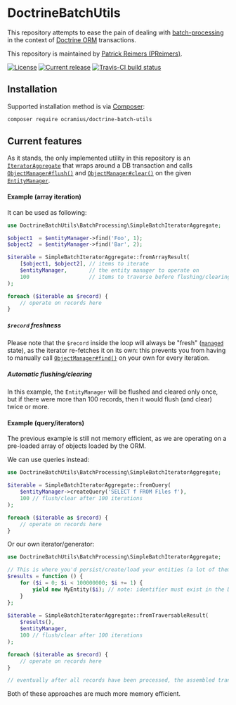 # DoctrineBatchUtils

This repository attempts to ease the pain of dealing with 
[batch-processing](http://docs.doctrine-project.org/projects/doctrine-orm/en/latest/reference/batch-processing.html)
in the context of [Doctrine ORM](http://docs.doctrine-project.org/projects/doctrine-orm/en/latest/)
transactions.

This repository is maintained by [Patrick Reimers (PReimers)](https://github.com/PReimers).

[![License](https://img.shields.io/packagist/l/ocramius/doctrine-batch-utils.svg)](https://github.com/Ocramius/DoctrineBatchUtils/blob/master/LICENSE)
[![Current release](https://img.shields.io/packagist/v/ocramius/doctrine-batch-utils.svg)](https://packagist.org/packages/ocramius/doctrine-batch-utils)
[![Travis-CI build status](https://img.shields.io/travis/Ocramius/DoctrineBatchUtils.svg)](https://travis-ci.org/Ocramius/DoctrineBatchUtils)

## Installation

Supported installation method is via [Composer](https://getcomposer.org/):

```sh
composer require ocramius/doctrine-batch-utils
```

## Current features

As it stands, the only implemented utility in this repository is an 
[`IteratorAggregate`](https://www.php.net/manual/en/class.iteratoraggregate.php) that
wraps around a DB transaction and calls 
[`ObjectManager#flush()`](https://github.com/doctrine/common/blob/v2.5.1/lib/Doctrine/Common/Persistence/ObjectManager.php#L120)
and [`ObjectManager#clear()`](https://github.com/doctrine/common/blob/v2.5.1/lib/Doctrine/Common/Persistence/ObjectManager.php#L88)
on the given [`EntityManager`](https://github.com/doctrine/doctrine2/blob/v2.5.1/lib/Doctrine/ORM/EntityManagerInterface.php).


#### Example (array iteration)

It can be used as following:

```php
use DoctrineBatchUtils\BatchProcessing\SimpleBatchIteratorAggregate;

$object1  = $entityManager->find('Foo', 1);
$object2  = $entityManager->find('Bar', 2);

$iterable = SimpleBatchIteratorAggregate::fromArrayResult(
    [$object1, $object2], // items to iterate
    $entityManager,       // the entity manager to operate on
    100                   // items to traverse before flushing/clearing
);

foreach ($iterable as $record) {
    // operate on records here
}
```

##### `$record` freshness

Please note that the `$record` inside the loop will always be "fresh" 
([`managed`](https://www.doctrine-project.org/projects/doctrine-orm/en/2.7/reference/working-with-objects.html#persisting-entities) state),
as the iterator re-fetches it on its own: this prevents you from having to
manually call [`ObjectManager#find()`](https://github.com/doctrine/common/blob/v2.5.1/lib/Doctrine/Common/Persistence/ObjectManager.php#L42)
on your own for every iteration.

##### Automatic flushing/clearing

In this example, the `EntityManager` will be flushed and cleared only once, 
but if there were more than 100 records, then it would flush (and clear) twice 
or more.

#### Example (query/iterators)

The previous example is still not memory efficient, as we are operating on a
pre-loaded array of objects loaded by the ORM.

We can use queries instead:

```php
use DoctrineBatchUtils\BatchProcessing\SimpleBatchIteratorAggregate;

$iterable = SimpleBatchIteratorAggregate::fromQuery(
    $entityManager->createQuery('SELECT f FROM Files f'),
    100 // flush/clear after 100 iterations
);

foreach ($iterable as $record) {
    // operate on records here
}
```

Or our own iterator/generator:


```php
use DoctrineBatchUtils\BatchProcessing\SimpleBatchIteratorAggregate;

// This is where you'd persist/create/load your entities (a lot of them!)
$results = function () {
    for ($i = 0; $i < 100000000; $i += 1) {
        yield new MyEntity($i); // note: identifier must exist in the DB
    }
};
 
$iterable = SimpleBatchIteratorAggregate::fromTraversableResult(
    $results(),
    $entityManager,
    100 // flush/clear after 100 iterations
);

foreach ($iterable as $record) {
    // operate on records here
}

// eventually after all records have been processed, the assembled transaction will be committed to the database
```

Both of these approaches are much more memory efficient.
